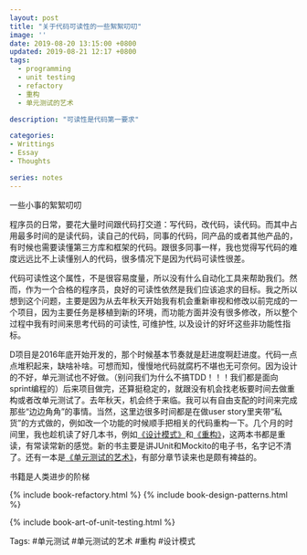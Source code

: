 ```yaml
---
layout: post
title: "关于代码可读性的一些絮絮叨叨"
image: ''
date: 2019-08-20 13:15:00 +0800
updated: 2019-08-21 12:17 +0800
tags: 
  - programming
  - unit testing
  - refactory
  - 重构
  - 单元测试的艺术

description: "可读性是代码第一要求"

categories:
- Writtings
- Essay
- Thoughts

series: notes
---
```

一些小事的絮絮叨叨

程序员的日常，要花大量时间跟代码打交道：写代码，改代码，读代码。而其中占用最多时间的是读代码，读自己的代码，同事的代码，同产品的或者其他产品的，有时候也需要读懂第三方库和框架的代码。跟很多同事一样，我也觉得写代码的难度远远比不上读懂别人的代码，很多情况下是因为代码可读性很差。

代码可读性这个属性，不是很容易度量，所以没有什么自动化工具来帮助我们。然而，作为一个合格的程序员，良好的可读性依然是我们应该追求的目标。我之所以想到这个问题，主要是因为从去年秋天开始我有机会重新审视和修改以前完成的一个项目，因为主要任务是移植到新的环境，而功能方面并没有很多修改，所以整个过程中我有时间来思考代码的可读性, 可维护性, 以及设计的好坏这些非功能性指标。

D项目是2016年底开始开发的，那个时候基本节奏就是赶进度啊赶进度。代码一点点堆积起来，缺啥补啥。可想而知，慢慢地代码就腐朽不堪也无可奈何。因为设计的不好，单元测试也不好做。（别问我们为什么不搞TDD！！！我们都是面向sprint编程的）后来项目做完，还算挺稳定的，就跟没有机会找老板要时间去做重构或者改单元测试了。去年秋天，机会终于来临。我可以有自由支配的时间来完成那些“边边角角”的事情。当然，这里边很多时间都是在做user story里夹带“私货”的方式做的，例如改一个功能的时候顺手把相关的代码重构一下。几个月的时间里，我也趁机读了好几本书，例如[《设计模式》](http://union.dangdang.com/transfer.php?sys_id=1&ad_type=10&from=P-314444&backurl=http%3A%2F%2Fproduct.dangdang.com%2Fproduct.aspx%3Fproduct_id%3D27875838)和[《重构》](http://union.dangdang.com/transfer.php?sys_id=1&ad_type=10&from=P-314444&backurl=http%3A%2F%2Fproduct.dangdang.com%2Fproduct.aspx%3Fproduct_id%3D27851757)，这两本书都是重读，有常读常新的感觉。新的书主要是讲JUnit和Mockito的电子书，名字记不清了。还有一本是[《单元测试的艺术》](http://union.dangdang.com/transfer.php?sys_id=1&ad_type=10&from=P-314444&backurl=http%3A%2F%2Fproduct.dangdang.com%2Fproduct.aspx%3Fproduct_id%3D23532623)，有部分章节读来也是颇有裨益的。


书籍是人类进步的阶梯

 {% include book-refactory.html %}
 {% include book-design-patterns.html %}
 
 {% include book-art-of-unit-testing.html %}

Tags: #单元测试 #单元测试的艺术 #重构 #设计模式

